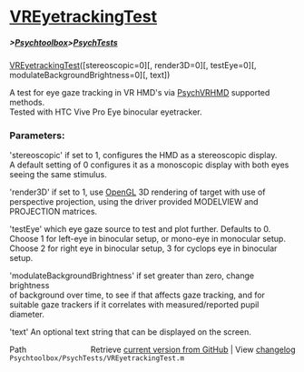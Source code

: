 # [VREyetrackingTest](VREyetrackingTest)
##### >[Psychtoolbox](Psychtoolbox)>[PsychTests](PsychTests)

[VREyetrackingTest](VREyetrackingTest)([stereoscopic=0][, render3D=0][, testEye=0][, modulateBackgroundBrightness=0][, text])  
  
A test for eye gaze tracking in VR HMD's via [PsychVRHMD](PsychVRHMD) supported methods.  
Tested with HTC Vive Pro Eye binocular eyetracker.  
  
### Parameters:  
  
'stereoscopic' if set to 1, configures the HMD as a stereoscopic display.  
A default setting of 0 configures it as a monoscopic display with both eyes  
seeing the same stimulus.  
  
'render3D' if set to 1, use [OpenGL](OpenGL) 3D rendering of target with use of  
perspective projection, using the driver provided MODELVIEW and  
PROJECTION matrices.  
  
'testEye' which eye gaze source to test and plot further. Defaults to 0.  
Choose 1 for left-eye in binocular setup, or mono-eye in monocular setup.  
Choose 2 for right eye in binocular setup, 3 for cyclops eye in binocular setup.  
  
'modulateBackgroundBrightness' if set greater than zero, change brightness  
of background over time, to see if that affects gaze tracking, and for  
suitable gaze trackers if it correlates with measured/reported pupil diameter.  
  
'text' An optional text string that can be displayed on the screen.  




<div class="code_header" style="text-align:right;">
  <span style="float:left;">Path&nbsp;&nbsp;</span> <span class="counter">Retrieve <a href=
  "https://raw.github.com/Psychtoolbox-3/Psychtoolbox-3/beta/Psychtoolbox/PsychTests/VREyetrackingTest.m">current version from GitHub</a> | View <a href=
  "https://github.com/Psychtoolbox-3/Psychtoolbox-3/commits/beta/Psychtoolbox/PsychTests/VREyetrackingTest.m">changelog</a></span>
</div>
<div class="code">
  <code>Psychtoolbox/PsychTests/VREyetrackingTest.m</code>
</div>

